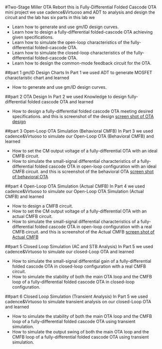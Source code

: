 #Two-Stage Miller OTA Rebort 
this is Fully-Differential Folded Cascode OTA mini project we use cadence&Virtuoso amd ADT to analysis and design the circuit and the lab has six parts
in this lab we
- Learn how to generate and use gm/ID design curves.
- Learn how to design a fully-differential folded-cascode OTA achieving given specifications.
- Learn how to simulate the open-loop characteristics of the fully-differential folded-cascode OTA.
- Learn how to simulate the closed-loop characteristics of the fully-differential folded-cascode OTA.
- Learn how to design the common-mode feedback circuit for the OTA.


##part 1 gm/ID Design Charts
In Part 1 we used ADT to generate MOSFET charactaristic chart and learned
- How to generate and use gm/ID design curves.

##part 2 OTA Design
In Part 2 we used Knowledge to design fully-differential folded cascode OTA and learned
- How to design a fully-differential folded cascode OTA meeting desired specifications.
and this is screenshot of the design [screen shot of OTA design](.image/OTA.png)

##part 3 Open-Loop OTA Simulation (Behavioral CMFB)
In Part 3 we used cadence&Virtuoso to simulate our Open-Loop OTA (Behavioral CMFB) and learned 
- How to set the CM output voltage of a fully-differential OTA with an ideal CMFB circuit.
- How to simulate the small-signal differential characteristics of a fully-differential folded cascode OTA in open-loop configuration with an ideal CMFB circuit.
and this is screenshot of the behavioral OTA [screen shot of behavioral OTA](.image/bahav_CMFB.png)

##part 4 Open-Loop OTA Simulation (Actual CMFB)
In Part 4 we used cadence&Virtuoso to simulate our Open-Loop OTA Simulation (Actual CMFB) and learned 
- How to design a CMFB circuit.
- How to set the CM output voltage of a fully-differential OTA with an actual CMFB circuit.
- How to simulate the small-signal differential characteristics of a fully-differential folded cascode OTA in open-loop configuration with a real CMFB circuit.
and this is screenshot of the Actual CMFB [screen shot of Actual CMFB](.image/CMFB.png)

##part 5 Closed Loop Simulation (AC and STB Analysis)
In Part 5 we used cadence&Virtuoso to simulate our closed-Loop OTA and learned 
- How to simulate the small-signal differential gain of a fully-differential folded cascode OTA in closed-loop configuration with a real CMFB circuit.
- How to simulate the stability of both the main OTA loop and the CMFB loop of a fully-differential folded cascode OTA in closed-loop configuration.


##part 6 Closed Loop Simulation (Transient Analysis)
In Part 5 we used cadence&Virtuoso to simulate transient analysis on our closed-Loop OTA and learned 
- How to simulate the stability of both the main OTA loop and the CMFB loop of a fully-differential folded cascode OTA using transient simulation.
- How to simulate the output swing of both the main OTA loop and the CMFB loop of a fully-differential folded cascode OTA using transient simulation.

